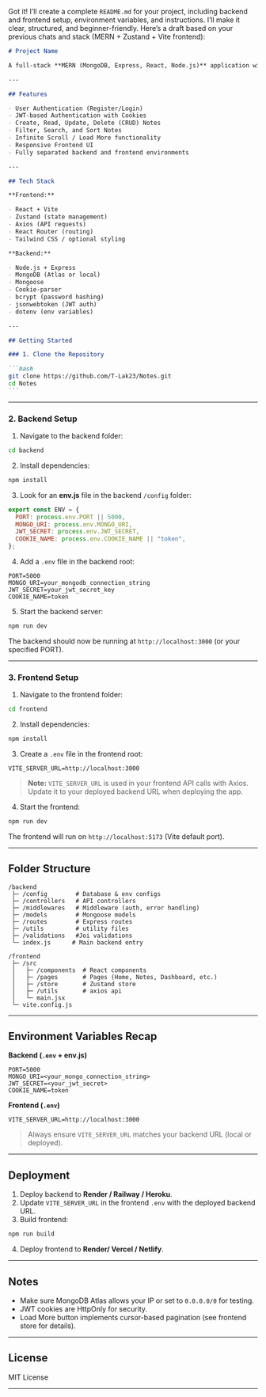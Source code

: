 Got it! I’ll create a complete `README.md` for your project, including backend and frontend setup, environment variables, and instructions. I’ll make it clear, structured, and beginner-friendly. Here’s a draft based on your previous chats and stack (MERN + Zustand + Vite frontend):

````markdown
# Project Name

A full-stack **MERN (MongoDB, Express, React, Node.js)** application with user authentication, note management, and more. Frontend is built using **Vite + React**, and backend is an **Express** server connected to **MongoDB**. Zustand is used for state management on the frontend.

---

## Features

- User Authentication (Register/Login)
- JWT-based Authentication with Cookies
- Create, Read, Update, Delete (CRUD) Notes
- Filter, Search, and Sort Notes
- Infinite Scroll / Load More functionality
- Responsive Frontend UI
- Fully separated backend and frontend environments

---

## Tech Stack

**Frontend:**

- React + Vite
- Zustand (state management)
- Axios (API requests)
- React Router (routing)
- Tailwind CSS / optional styling

**Backend:**

- Node.js + Express
- MongoDB (Atlas or local)
- Mongoose
- Cookie-parser
- bcrypt (password hashing)
- jsonwebtoken (JWT auth)
- dotenv (env variables)

---

## Getting Started

### 1. Clone the Repository

```bash
git clone https://github.com/T-Lak23/Notes.git
cd Notes
```
````

---

### 2. Backend Setup

1. Navigate to the backend folder:

```bash
cd backend
```

2. Install dependencies:

```bash
npm install
```

3. Look for an **env.js** file in the backend `/config` folder:

```javascript
export const ENV = {
  PORT: process.env.PORT || 5000,
  MONGO_URI: process.env.MONGO_URI,
  JWT_SECRET: process.env.JWT_SECRET,
  COOKIE_NAME: process.env.COOKIE_NAME || "token",
};
```

4. Add a `.env` file in the backend root:

```env
PORT=5000
MONGO_URI=your_mongodb_connection_string
JWT_SECRET=your_jwt_secret_key
COOKIE_NAME=token
```

5. Start the backend server:

```bash
npm run dev
```

The backend should now be running at `http://localhost:3000` (or your specified PORT).

---

### 3. Frontend Setup

1. Navigate to the frontend folder:

```bash
cd frontend
```

2. Install dependencies:

```bash
npm install
```

3. Create a `.env` file in the frontend root:

```env
VITE_SERVER_URL=http://localhost:3000
```

> **Note:** `VITE_SERVER_URL` is used in your frontend API calls with Axios. Update it to your deployed backend URL when deploying the app.

4. Start the frontend:

```bash
npm run dev
```

The frontend will run on `http://localhost:5173` (Vite default port).

---

## Folder Structure

```
/backend
 ├─ /config        # Database & env configs
 ├─ /controllers   # API controllers
 ├─ /middlewares   # Middleware (auth, error handling)
 ├─ /models        # Mongoose models
 ├─ /routes        # Express routes
 ├─ /utils         # utility files
 ├─ /validations   #Joi validations
 └─ index.js      # Main backend entry

/frontend
 ├─ /src
 │   ├─ /components  # React components
 │   ├─ /pages       # Pages (Home, Notes, Dashboard, etc.)
 │   ├─ /store       # Zustand store
 │   ├─ /utils       # axios api
 │   └─ main.jsx
 └─ vite.config.js
```

---

## Environment Variables Recap

**Backend (`.env` + env.js)**

```env
PORT=5000
MONGO_URI=<your_mongo_connection_string>
JWT_SECRET=<your_jwt_secret>
COOKIE_NAME=token
```

**Frontend (`.env`)**

```env
VITE_SERVER_URL=http://localhost:3000
```

> Always ensure `VITE_SERVER_URL` matches your backend URL (local or deployed).

---

## Deployment

1. Deploy backend to **Render / Railway / Heroku**.
2. Update `VITE_SERVER_URL` in the frontend `.env` with the deployed backend URL.
3. Build frontend:

```bash
npm run build
```

4. Deploy frontend to **Render/ Vercel / Netlify**.

---

## Notes

- Make sure MongoDB Atlas allows your IP or set to `0.0.0.0/0` for testing.
- JWT cookies are HttpOnly for security.
- Load More button implements cursor-based pagination (see frontend store for details).

---

## License

MIT License

---

```

```
